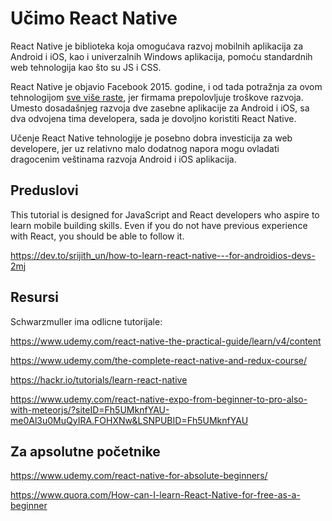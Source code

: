 # Učimo React Native

React Native je biblioteka koja omogućava razvoj mobilnih aplikacija za Android i iOS, kao i univerzalnih Windows aplikacija, pomoću standardnih web tehnologija kao što su JS i CSS. 

React Native je objavio Facebook 2015. godine, i od tada potražnja za ovom tehnologijom [sve više raste](https://www.indeed.com/jobtrends/q-react-native.html), jer firmama prepolovljuje troškove razvoja. Umesto dosadašnjeg razvoja dve zasebne aplikacije za Android i iOS, sa dva odvojena tima developera, sada je dovoljno koristiti React Native.

Učenje React Native tehnologije je posebno dobra investicija za web developere, jer uz relativno malo dodatnog napora mogu ovladati dragocenim veštinama razvoja Android i iOS aplikacija.

## Preduslovi

This tutorial is designed for JavaScript and React developers who aspire to learn mobile building skills.  Even if you do not have previous experience with React, you should be able to follow it. 

https://dev.to/srijith_un/how-to-learn-react-native---for-androidios-devs-2mj

## Resursi

Schwarzmuller ima odlicne tutorijale:

https://www.udemy.com/react-native-the-practical-guide/learn/v4/content

https://www.udemy.com/the-complete-react-native-and-redux-course/

https://hackr.io/tutorials/learn-react-native

https://www.udemy.com/react-native-expo-from-beginner-to-pro-also-with-meteorjs/?siteID=Fh5UMknfYAU-me0Al3u0MuQyIRA.FOHXNw&LSNPUBID=Fh5UMknfYAU

## Za apsolutne početnike

https://www.udemy.com/react-native-for-absolute-beginners/

https://www.quora.com/How-can-I-learn-React-Native-for-free-as-a-beginner
